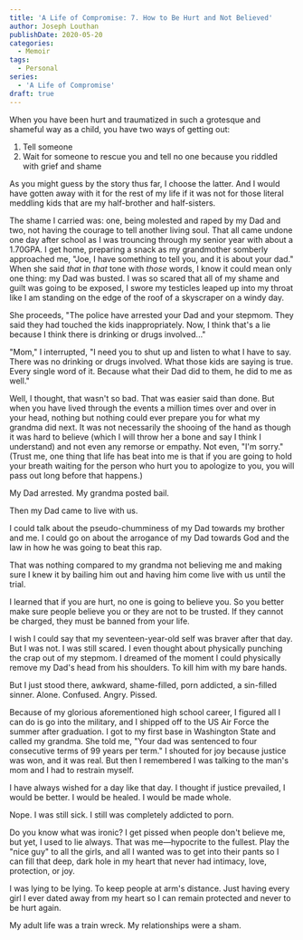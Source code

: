 ```yaml
---
title: 'A Life of Compromise: 7. How to Be Hurt and Not Believed'
author: Joseph Louthan
publishDate: 2020-05-20
categories:
  - Memoir
tags:
  - Personal
series:
  - 'A Life of Compromise'
draft: true
---
```


When you have been hurt and traumatized in such a grotesque and shameful way as a child, you have two ways of getting out:

1. Tell someone
2. Wait for someone to rescue you and tell no one because you riddled with grief and shame

As you might guess by the story thus far, I choose the latter. And I would have gotten away with it for the rest of my life if it was not for those literal meddling kids that are my half-brother and half-sisters.

The shame I carried was: one, being molested and raped by my Dad and two, not having the courage to tell another living soul. That all came undone one day after school as I was trouncing through my senior year with about a 1.70GPA. I get home, preparing a snack as my grandmother somberly approached me, "Joe, I have something to tell you, and it is about your dad." When she said *that* in *that* tone with *those* words, I know it could mean only one thing: my Dad was busted. I was so scared that all of my shame and guilt was going to be exposed, I swore my testicles leaped up into my throat like I am standing on the edge of the roof of a skyscraper on a windy day.

She proceeds, "The police have arrested your Dad and your stepmom. They said they had touched the kids inappropriately. Now, I think that's a lie because I think there is drinking or drugs involved..."

"Mom," I interrupted, "I need you to shut up and listen to what I have to say. There was no drinking or drugs involved. What those kids are saying is true. Every single word of it. Because what their Dad did to them, he did to me as well."

Well, I thought, that wasn't so bad. That was easier said than done. But when you have lived through the events a million times over and over in your head, nothing but nothing could ever prepare you for what my grandma did next. It was not necessarily the shooing of the hand as though it was hard to believe (which I will throw her a bone and say I think I understand) and not even any remorse or empathy. Not even, "I'm sorry." (Trust me, one thing that life has beat into me is that if you are going to hold your breath waiting for the person who hurt you to apologize to you, you will pass out long before that happens.)

My Dad arrested. My grandma posted bail.

Then my Dad came to live with us.

I could talk about the pseudo-chumminess of my Dad towards my brother and me. I could go on about the arrogance of my Dad towards God and the law in how he was going to beat this rap.

That was nothing compared to my grandma not believing me and making sure I knew it by bailing him out and having him come live with us until the trial.

I learned that if you are hurt, no one is going to believe you. So you better make sure people believe you or they are not to be trusted. If they cannot be charged, they must be banned from your life.

I wish I could say that my seventeen-year-old self was braver after that day. But I was not. I was still scared. I even thought about physically punching the crap out of my stepmom. I dreamed of the moment I could physically remove my Dad's head from his shoulders. To kill him with my bare hands.

But I just stood there, awkward, shame-filled, porn addicted, a sin-filled sinner. Alone. Confused. Angry. Pissed.

Because of my glorious aforementioned high school career, I figured all I can do is go into the military, and I shipped off to the US Air Force the summer after graduation. I got to my first base in Washington State and called my grandma. She told me, "Your dad was sentenced to four consecutive terms of 99 years per term." I shouted for joy because justice was won, and it was real. But then I remembered I was talking to the man's mom and I had to restrain myself.

I have always wished for a day like that day. I thought if justice prevailed, I would be better. I would be healed. I would be made whole.

Nope. I was still sick. I still was completely addicted to porn. 

Do you know what was ironic? I get pissed when people don't believe me, but yet, I used to lie always. That was me—hypocrite to the fullest. Play the "nice guy" to all the girls, and all I wanted was to get into their pants so I can fill that deep, dark hole in my heart that never had intimacy, love, protection, or joy.

I was lying to be lying. To keep people at arm's distance. Just having every girl I ever dated away from my heart so I can remain protected and never to be hurt again.

My adult life was a train wreck. My relationships were a sham.